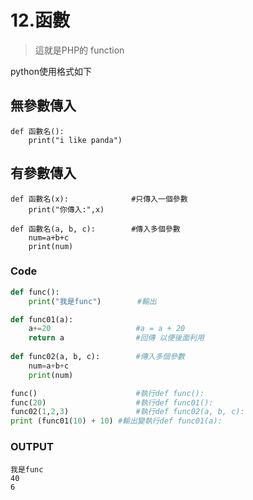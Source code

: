 # 12.函數
> 這就是PHP的 function

python使用格式如下

## 無參數傳入
```
def 函數名():
    print("i like panda")
```
## 有參數傳入
```
def 函數名(x):              #只傳入一個參數
    print("你傳入:",x)

def 函數名(a, b, c):        #傳入多個參數
    num=a+b+c
    print(num)
```

### Code
```python
def func():
    print("我是func")        #輸出

def func01(a):
    a+=20                   #a = a + 20
    return a                #回傳 以便後面利用
    
def func02(a, b, c):        #傳入多個參數
    num=a+b+c
    print(num)

func()                      #執行def func():
func(20)                    #執行def func01():
func02(1,2,3)               #執行def func02(a, b, c):
print (func01(10) + 10) #輸出變執行def func01(a):
```
### OUTPUT
```
我是func
40
6
```
